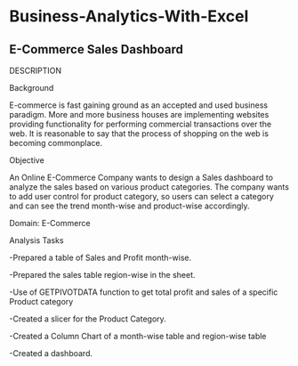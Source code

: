 # Business-Analytics-With-Excel
## E-Commerce Sales Dashboard
DESCRIPTION

Background

E-commerce is fast gaining ground as an accepted and used business paradigm. More and more business houses are implementing websites providing functionality for performing commercial transactions over the web. It is reasonable to say that the process of shopping on the web is becoming commonplace.

Objective

An Online E-Commerce Company wants to design a Sales dashboard to analyze the sales based on various product categories. The company wants to add user control for product category, so users can select a category and can see the trend month-wise and product-wise accordingly.

Domain: E-Commerce

Analysis Tasks

 -Prepared a table of Sales and Profit month-wise.
 
 -Prepared the sales table region-wise in the sheet.
 
 -Use of GETPIVOTDATA function to get total profit and sales of a specific Product category
 
 -Created a slicer for the Product Category.
 
 -Created a Column Chart of a month-wise table and region-wise table
 
 -Created a dashboard.

